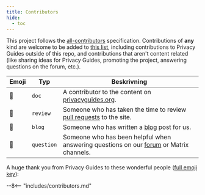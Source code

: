 ```yaml
---
title: Contributors
hide:
  - toc
---
```


<!-- Do NOT manually edit this file, please add yourself to the .all-contributorsrc file instead. See our GitHub Issues for more details -->

This project follows the [all-contributors](https://github.com/all-contributors/all-contributors) specification. Contributions of **any** kind are welcome to be added to [this list](https://github.com/privacyguides/privacyguides.org/blob/main/.all-contributorsrc), including contributions to Privacy Guides outside of this repo, and contributions that aren't content related (like sharing ideas for Privacy Guides, promoting the project, answering questions on the forum, etc.).

| Emoji | Typ        | Beskrivning                                                                                                                                     |
| ----- | ---------- | ----------------------------------------------------------------------------------------------------------------------------------------------- |
| 📖    | `doc`      | A contributor to the content on [privacyguides.org](https://www.privacyguides.org/en/).                         |
| 👀    | `review`   | Someone who has taken the time to review [pull requests](https://github.com/privacyguides/privacyguides.org/pulls) to the site. |
| 📝    | `blog`     | Someone who has written a [blog](https://blog.privacyguides.org) post for us.                                                   |
| 💬    | `question` | Someone who has been helpful when answering questions on our [forum](https://discuss.privacyguides.net) or Matrix channels.     |

A huge thank you from Privacy Guides to these wonderful people ([full emoji key](https://allcontributors.org/docs/en/emoji-key)):

\--8<-- "includes/contributors.md"
